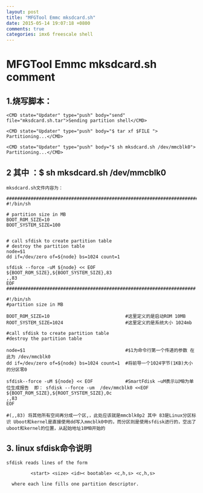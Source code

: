 ```yaml
---
layout: post
title: "MFGTool Emmc mksdcard.sh"
date: 2015-05-14 19:07:18 +0800
comments: true
categories: imx6 freescale shell 
---
```


# MFGTool Emmc mksdcard.sh comment #

## 1.烧写脚本： ##

	<CMD state="Updater" type="push" body="send" file="mksdcard.sh.tar">Sending partition shell</CMD> 

	<CMD state="Updater" type="push" body="$ tar xf $FILE "> Partitioning...</CMD>
	
	<CMD state="Updater" type="push" body="$ sh mksdcard.sh /dev/mmcblk0"> Partitioning...</CMD> 

## 2 其中 ：$ sh mksdcard.sh /dev/mmcblk0 ##
	mksdcard.sh文件内容为：

	#######################################################################
	#!/bin/sh
	
	# partition size in MB
	BOOT_ROM_SIZE=10
	BOOT_SYSTEM_SIZE=100
	
	
	# call sfdisk to create partition table
	# destroy the partition table
	node=$1
	dd if=/dev/zero of=${node} bs=1024 count=1
	
	sfdisk --force -uM ${node} << EOF
	${BOOT_ROM_SIZE},${BOOT_SYSTEM_SIZE},83
	,,83
	EOF
	######################################################################

	#!/bin/sh
	#partition size in MB

	BOOT_ROM_SIZE=10       						#这里定义的是启动ROM 10MB
	ROOT_SYSTEM_SIZE=1024 						#这里定义的是系统大小 1024mb

	#call sfdisk to create partition table
	#destroy the partition table

	node=$1										#$1为命令行第一个传递的参数 在此为 /dev/mmcblk0
	dd if=/dev/zero of=${node} bs=1024 count=1	#将前导一个1024字节(1KB)大小的分区零0

	sfdisk--force -uM ${node} << EOF      		#SmartFdisk –uM表示以MB为单位生成报告  即： sfdisk --force -um  /dev/mmcblk0 <<EOF
	${BOOT_ROM_SIZE},${ROOT_SYSTEM_SIZE},0c 
	,,83
	EOF

	#(,,83) 将其他所有空间再分成一个区,，此处应该就是mmcblk0p2 其中 83是Linux分区标识 Uboot和kernel是直接使用dd写入mmcblk0中的，而分区则是使用sfdisk进行的，空出了uboot和kernel的位置，从起始地址10MB开始的

## 3. linux  sfdisk命令说明 ##
	sfdisk reads lines of the form

             <start> <size> <id>< bootable> <c,h,s> <c,h,s>

      where each line fills one partition descriptor.


